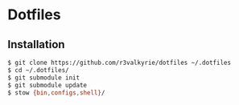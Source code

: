 # Dotfiles

## Installation
```bash
$ git clone https://github.com/r3valkyrie/dotfiles ~/.dotfiles
$ cd ~/.dotfiles/
$ git submodule init
$ git submodule update
$ stow {bin,configs,shell}/
```
